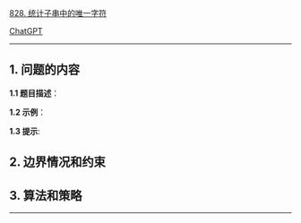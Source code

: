 [828. 统计子串中的唯一字符](https://leetcode.cn/problems/count-unique-characters-of-all-substrings-of-a-given-string)

[ChatGPT](chat.openai.com)

---

## 1. 问题的内容
**1.1 题目描述**：

**1.2 示例**：

**1.3 提示**:

## 2. 边界情况和约束


## 3. 算法和策略

---

